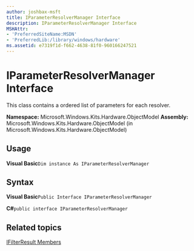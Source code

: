 ```yaml
---
author: joshbax-msft
title: IParameterResolverManager Interface
description: IParameterResolverManager Interface
MSHAttr:
- 'PreferredSiteName:MSDN'
- 'PreferredLib:/library/windows/hardware'
ms.assetid: e7319f1d-f662-4638-81f0-960166247521
---
```


# IParameterResolverManager Interface


This class contains a ordered list of parameters for each resolver.

**Namespace:** Microsoft.Windows.Kits.Hardware.ObjectModel **Assembly:** Microsoft.Windows.Kits.Hardware.ObjectModel (in Microsoft.Windows.Kits.Hardware.ObjectModel)

## Usage


**Visual Basic**`Dim instance As IParameterResolverManager`

## Syntax


**Visual Basic**`Public Interface IParameterResolverManager`

**C#**`public interface IParameterResolverManager`

## Related topics


[IFilterResult Members](ifilterresult-members.md)

 

 







